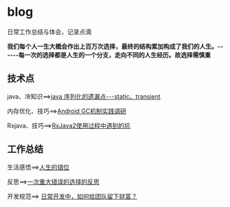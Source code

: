 # blog
日常工作总结与体会，记录点滴

**我们每个人一生大概会作出上百万次选择，最终的结构累加构成了我们的人生。------每一次的选择都是人生的一个分支，走向不同的人生经历。故选择需慎重**




## 技术点

java、冷知识==>[java 序列化的遗漏点---static、transient](https://github.com/qqiabc521/blog/issues/5)

内存优化、技巧==>[Android GC机制实践调研](https://github.com/qqiabc521/blog/issues/4)

Rxjava、技巧==>[RxJava2使用过程中遇到的坑](https://github.com/qqiabc521/blog/issues/3)





## 工作总结

生活感悟==>[人生的错位](https://github.com/qqiabc521/blog/issues/6)

反思==>[一次重大错误的选择的反思](https://github.com/qqiabc521/blog/issues/2)

开发规范==> [日常开发中，如何给团队留下财富？](https://github.com/qqiabc521/blog/issues/1)


